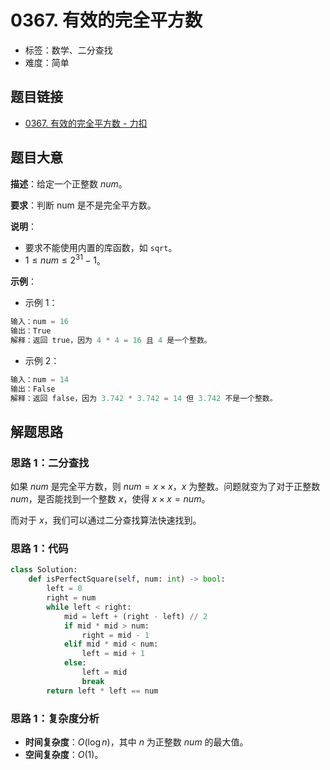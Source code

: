 # 0367. 有效的完全平方数

- 标签：数学、二分查找
- 难度：简单

## 题目链接

- [0367. 有效的完全平方数 - 力扣](https://leetcode.cn/problems/valid-perfect-square/)

## 题目大意

**描述**：给定一个正整数 $num$。

**要求**：判断 num 是不是完全平方数。

**说明**：

- 要求不能使用内置的库函数，如 `sqrt`。
- $1 \le num \le 2^{31} - 1$。

**示例**：

- 示例 1：

```python
输入：num = 16
输出：True
解释：返回 true，因为 4 * 4 = 16 且 4 是一个整数。
```

- 示例 2：

```python
输入：num = 14
输出：False
解释：返回 false，因为 3.742 * 3.742 = 14 但 3.742 不是一个整数。
```

## 解题思路

### 思路 1：二分查找

如果 $num$ 是完全平方数，则 $num = x \times x$，$x$ 为整数。问题就变为了对于正整数 $num$，是否能找到一个整数 $x$，使得 $x \times x = num$。

而对于 $x$，我们可以通过二分查找算法快速找到。

### 思路 1：代码

```python
class Solution:
    def isPerfectSquare(self, num: int) -> bool:
        left = 0
        right = num
        while left < right:
            mid = left + (right - left) // 2
            if mid * mid > num:
                right = mid - 1
            elif mid * mid < num:
                left = mid + 1
            else:
                left = mid
                break
        return left * left == num
```

### 思路 1：复杂度分析

- **时间复杂度**：$O(\log n)$，其中 $n$ 为正整数 $num$ 的最大值。
- **空间复杂度**：$O(1)$。

